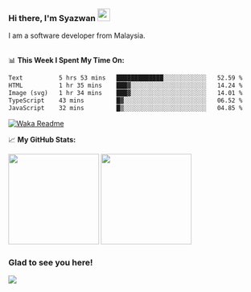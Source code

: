 ### Hi there, I'm Syazwan <img src="https://media.giphy.com/media/hvRJCLFzcasrR4ia7z/giphy.gif" width="25px">
I am a software developer from Malaysia.
<br/><br/>

📊 **This Week I Spent My Time On:**
<!--START_SECTION:waka-->

```txt
Text          5 hrs 53 mins   █████████████░░░░░░░░░░░░   52.59 %
HTML          1 hr 35 mins    ███▓░░░░░░░░░░░░░░░░░░░░░   14.24 %
Image (svg)   1 hr 34 mins    ███▓░░░░░░░░░░░░░░░░░░░░░   14.01 %
TypeScript    43 mins         █▓░░░░░░░░░░░░░░░░░░░░░░░   06.52 %
JavaScript    32 mins         █▒░░░░░░░░░░░░░░░░░░░░░░░   04.85 %
```

<!--END_SECTION:waka-->
[![Waka Readme](https://github.com/syazwanz/syazwanz/actions/workflows/wakatime.yml/badge.svg)](https://github.com/syazwanz/syazwanz/actions/workflows/wakatime.yml)

📈 **My GitHub Stats:**

<p>
  <img height="180em" src="https://github-readme-stats.vercel.app/api?username=syazwanz&show_icons=true&hide_border=false&&count_private=true&include_all_commits=true" />
  <img height="180em" src="https://github-readme-stats.vercel.app/api/top-langs/?username=syazwanz&exclude_repo=KNN-Image-Classification&show_icons=true&hide_border=false&layout=compact&langs_count=8"/>
</p>

### Glad to see you here!
![](https://visitor-badge.glitch.me/badge?page_id=syazwanz.syazwanz)
